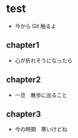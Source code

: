 # test

- 今から Git 触るよ

## chapter1

- 心が折れそうになったら

## chapter2

- 一旦　散歩に出ること

## chapter3

- 今の時期　寒いけどね
